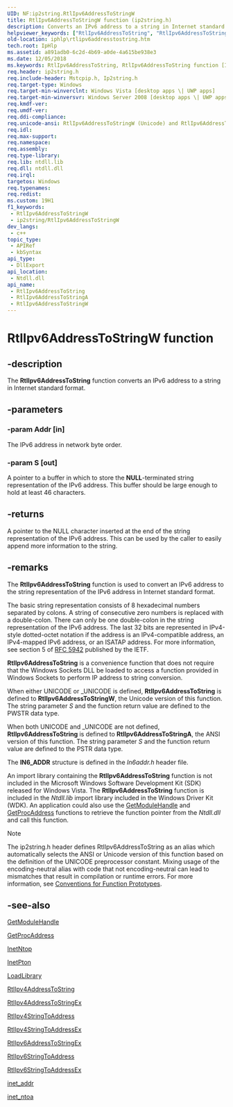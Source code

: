 ```yaml
---
UID: NF:ip2string.RtlIpv6AddressToStringW
title: RtlIpv6AddressToStringW function (ip2string.h)
description: Converts an IPv6 address to a string in Internet standard format. (Unicode)
helpviewer_keywords: ["RtlIpv6AddressToString", "RtlIpv6AddressToString function [IP Helper]", "RtlIpv6AddressToStringW", "ip2string/RtlIpv6AddressToString", "ip2string/RtlIpv6AddressToStringW", "iphlp.rtlipv6addresstostring"]
old-location: iphlp\rtlipv6addresstostring.htm
tech.root: IpHlp
ms.assetid: a891adb0-6c2d-4b69-a0de-4a615be938e3
ms.date: 12/05/2018
ms.keywords: RtlIpv6AddressToString, RtlIpv6AddressToString function [IP Helper], RtlIpv6AddressToStringA, RtlIpv6AddressToStringW, ip2string/RtlIpv6AddressToString, ip2string/RtlIpv6AddressToStringA, ip2string/RtlIpv6AddressToStringW, iphlp.rtlipv6addresstostring
req.header: ip2string.h
req.include-header: Mstcpip.h, Ip2string.h
req.target-type: Windows
req.target-min-winverclnt: Windows Vista [desktop apps \| UWP apps]
req.target-min-winversvr: Windows Server 2008 [desktop apps \| UWP apps]
req.kmdf-ver: 
req.umdf-ver: 
req.ddi-compliance: 
req.unicode-ansi: RtlIpv6AddressToStringW (Unicode) and RtlIpv6AddressToStringA (ANSI)
req.idl: 
req.max-support: 
req.namespace: 
req.assembly: 
req.type-library: 
req.lib: ntdll.lib
req.dll: ntdll.dll
req.irql: 
targetos: Windows
req.typenames: 
req.redist: 
ms.custom: 19H1
f1_keywords:
 - RtlIpv6AddressToStringW
 - ip2string/RtlIpv6AddressToStringW
dev_langs:
 - c++
topic_type:
 - APIRef
 - kbSyntax
api_type:
 - DllExport
api_location:
 - Ntdll.dll
api_name:
 - RtlIpv6AddressToString
 - RtlIpv6AddressToStringA
 - RtlIpv6AddressToStringW
---
```


# RtlIpv6AddressToStringW function


## -description

The 
<b>RtlIpv6AddressToString</b> function  converts an IPv6 address to a string in Internet standard format.

## -parameters

### -param Addr [in]

The IPv6 address in network byte order.

### -param S [out]

A pointer to a buffer in which to store the <b>NULL</b>-terminated string representation of the IPv6 address. This buffer should be large enough to hold at least 46 characters.

## -returns

A pointer to the NULL character inserted at the end of the string representation of the IPv6 address.
This can be used by the caller to easily append more information to the string.

## -remarks

The <b>RtlIpv6AddressToString</b> function is used to convert an IPv6 address to the string representation of the IPv6 address in Internet standard format. 

The basic string representation consists of 8 hexadecimal numbers
    separated by colons. A string of consecutive zero numbers is replaced
    with a double-colon.
    There can only be one double-colon in the string representation of the IPv6 address. The last 32 bits are represented in IPv4-style dotted-octet notation
    if the address is an IPv4-compatible address, an IPv4-mapped IPv6 address, or an ISATAP address. For more information, see section 5 of <a href="http://tools.ietf.org/html/rfc5952">RFC 5942</a> published by the IETF. 

<b>RtlIpv6AddressToString</b> is a convenience function that does not require that the Windows Sockets DLL be loaded to access a function provided in Windows Sockets to perform IP address to string conversion. 

When either UNICODE or _UNICODE is defined, <b>RtlIpv6AddressToString</b> is defined to <b>RtlIpv6AddressToStringW</b>, the Unicode version of this function. The string parameter <i>S</i> and the function return value are defined to the PWSTR data type.



When both UNICODE and _UNICODE are not defined, <b>RtlIpv6AddressToString</b> is defined to <b>RtlIpv6AddressToStringA</b>, the ANSI version of this function. The string parameter <i>S</i> and the function return value are defined to the PSTR data type.



The <b>IN6_ADDR</b> structure is defined in the <i>In6addr.h</i> header file.

An import library containing the <b>RtlIpv6AddressToString</b> function is not included in the Microsoft Windows Software Development Kit (SDK) released for Windows Vista. The <b>RtlIpv6AddressToString</b> function is included in the <i>Ntdll.lib</i> import library included in the Windows Driver Kit (WDK). An application could also use the <a href="/windows/desktop/api/libloaderapi/nf-libloaderapi-getmodulehandlea">GetModuleHandle</a> and <a href="/windows/desktop/api/libloaderapi/nf-libloaderapi-getprocaddress">GetProcAddress</a> functions to retrieve the function pointer from the <i>Ntdll.dll</i> and call this function.





> [!NOTE]
> The ip2string.h header defines RtlIpv6AddressToString as an alias which automatically selects the ANSI or Unicode version of this function based on the definition of the UNICODE preprocessor constant. Mixing usage of the encoding-neutral alias with code that not encoding-neutral can lead to mismatches that result in compilation or runtime errors. For more information, see [Conventions for Function Prototypes](/windows/win32/intl/conventions-for-function-prototypes).

## -see-also

<a href="/windows/desktop/api/libloaderapi/nf-libloaderapi-getmodulehandlea">GetModuleHandle</a>



<a href="/windows/desktop/api/libloaderapi/nf-libloaderapi-getprocaddress">GetProcAddress</a>



<a href="/windows/desktop/api/ws2tcpip/nf-ws2tcpip-inetntopw">InetNtop</a>



<a href="/windows/desktop/api/ws2tcpip/nf-ws2tcpip-inetptonw">InetPton</a>



<a href="/windows/desktop/api/libloaderapi/nf-libloaderapi-loadlibrarya">LoadLibrary</a>



<a href="/windows/desktop/api/ip2string/nf-ip2string-rtlipv4addresstostringa">RtlIpv4AddressToString</a>



<a href="/windows/desktop/api/ip2string/nf-ip2string-rtlipv4addresstostringexw">RtlIpv4AddressToStringEx</a>



<a href="/windows/desktop/api/ip2string/nf-ip2string-rtlipv4stringtoaddressa">RtlIpv4StringToAddress</a>



<a href="/windows/desktop/api/ip2string/nf-ip2string-rtlipv4stringtoaddressexw">RtlIpv4StringToAddressEx</a>



<a href="/windows/desktop/api/ip2string/nf-ip2string-rtlipv6addresstostringexw">RtlIpv6AddressToStringEx</a>



<a href="/windows/desktop/api/ip2string/nf-ip2string-rtlipv6stringtoaddressa">RtlIpv6StringToAddress</a>



<a href="/windows/desktop/api/ip2string/nf-ip2string-rtlipv6stringtoaddressexw">RtlIpv6StringToAddressEx</a>



<a href="/windows/desktop/api/wsipv6ok/nf-wsipv6ok-inet_addr">inet_addr</a>



<a href="/windows/desktop/api/wsipv6ok/nf-wsipv6ok-inet_ntoa">inet_ntoa</a>
